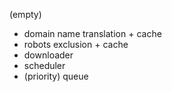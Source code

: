 (empty)

* domain name translation + cache
* robots exclusion + cache
* downloader
* scheduler
* (priority) queue
